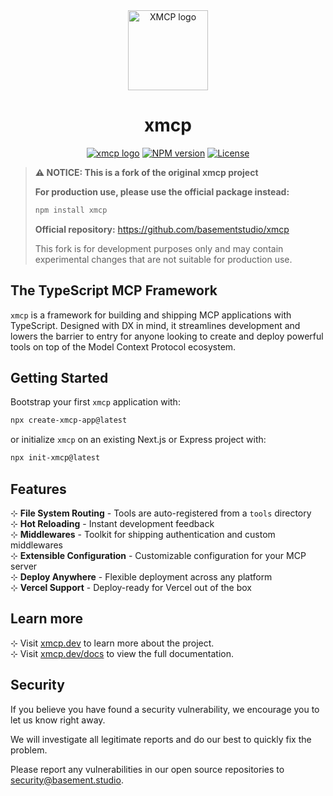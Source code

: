 <div align="center">
  <a href="https://xmcp.dev">
    <picture>
      <source media="(prefers-color-scheme: dark)" srcset="https://assets.basehub.com/bf7c3bb1/303b8a62053c9d86ca3b972b5597ab5c/x.png">
      <img alt="XMCP logo" src="https://assets.basehub.com/bf7c3bb1/303b8a62053c9d86ca3b972b5597ab5c/x.png" height="128">
    </picture>
  </a>
  <h1>xmcp</h1>

<a href="https://basement.studio"><img alt="xmcp logo" src="https://img.shields.io/badge/MADE%20BY%20basement.studio-000000.svg?style=for-the-badge&labelColor=000"></a>
<a href="https://www.npmjs.com/package/xmcp"><img alt="NPM version" src="https://img.shields.io/npm/v/xmcp.svg?style=for-the-badge&labelColor=000000"></a>
<a href="https://github.com/basementstudio/xmcp/blob/main/license.md"><img alt="License" src="https://img.shields.io/npm/l/xmcp.svg?style=for-the-badge&labelColor=000000"></a>

</div>

> **⚠️ NOTICE: This is a fork of the original xmcp project**
>
> **For production use, please use the official package instead:**
> ```bash
> npm install xmcp
> ```
> 
> **Official repository:** https://github.com/basementstudio/xmcp
> 
> This fork is for development purposes only and may contain experimental changes that are not suitable for production use.

## The TypeScript MCP Framework

`xmcp` is a framework for building and shipping MCP applications with TypeScript. Designed with DX in mind, it streamlines development and lowers the barrier to entry for anyone looking to create and deploy powerful tools on top of the Model Context Protocol ecosystem.

## Getting Started

Bootstrap your first `xmcp` application with:

```bash
npx create-xmcp-app@latest
```

or initialize `xmcp` on an existing Next.js or Express project with:

```bash
npx init-xmcp@latest
```

## Features

⊹ **File System Routing** - Tools are auto-registered from a `tools` directory\
⊹ **Hot Reloading** - Instant development feedback\
⊹ **Middlewares** - Toolkit for shipping authentication and custom middlewares\
⊹ **Extensible Configuration** - Customizable configuration for your MCP server\
⊹ **Deploy Anywhere** - Flexible deployment across any platform\
⊹ **Vercel Support** - Deploy-ready for Vercel out of the box

## Learn more

⊹ Visit [xmcp.dev](https://xmcp.dev) to learn more about the project.\
⊹ Visit [xmcp.dev/docs](https://xmcp.dev/docs) to view the full documentation.

## Security

If you believe you have found a security vulnerability, we encourage you to let us know right away.

We will investigate all legitimate reports and do our best to quickly fix the problem.

Please report any vulnerabilities in our open source repositories to [security@basement.studio](mailto:security@basement.studio).
